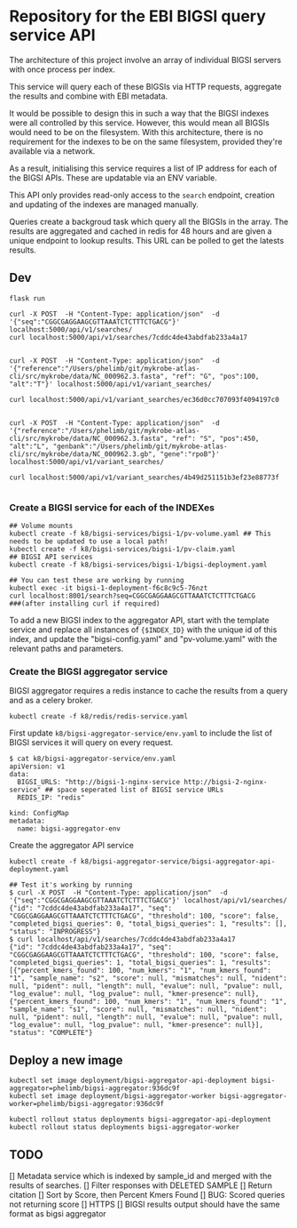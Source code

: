 # Repository for the EBI BIGSI query service API 

The architecture of this project involve an array of individual BIGSI servers with once process per index. 


This service will query each of these BIGSIs via HTTP requests, aggregate the results and combine with EBI metadata. 

It would be possible to design this in such a way that the BIGSI indexes were all controlled by this service. However, this would mean all BIGSIs would need to be on the filesystem. With this architecture, there is no requirement for the indexes to be on the same filesystem, provided they're available via a network. 

As a result, initialising this service requires a list of IP address for each of the BIGSI APIs. These are updatable via an ENV variable.

This API only provides read-only access to the `search` endpoint, creation and updating of the indexes are managed manually.

Queries create a backgroud task which query all the BIGSIs in the array. The results are aggregated and cached in redis for 48 hours and are given a unique endpoint to lookup results. This URL can be polled to get the latests results. 

## Dev

```
flask run

curl -X POST  -H "Content-Type: application/json"  -d '{"seq":"CGGCGAGGAAGCGTTAAATCTCTTTCTGACG"}' localhost:5000/api/v1/searches/
curl localhost:5000/api/v1/searches/7cddc4de43abdfab233a4a17


curl -X POST  -H "Content-Type: application/json"  -d '{"reference":"/Users/phelimb/git/mykrobe-atlas-cli/src/mykrobe/data/NC_000962.3.fasta", "ref": "G", "pos":100, "alt":"T"}' localhost:5000/api/v1/variant_searches/

curl localhost:5000/api/v1/variant_searches/ec36d0cc707093f4094197c0


curl -X POST  -H "Content-Type: application/json"  -d '{"reference":"/Users/phelimb/git/mykrobe-atlas-cli/src/mykrobe/data/NC_000962.3.fasta", "ref": "S", "pos":450, "alt":"L", "genbank":"/Users/phelimb/git/mykrobe-atlas-cli/src/mykrobe/data/NC_000962.3.gb", "gene":"rpoB"}' localhost:5000/api/v1/variant_searches/

curl localhost:5000/api/v1/variant_searches/4b49d251151b3ef23e88773f


 ```
### Create a BIGSI service for each of the INDEXes


```
## Volume mounts
kubectl create -f k8/bigsi-services/bigsi-1/pv-volume.yaml ## This needs to be updated to use a local path! 
kubectl create -f k8/bigsi-services/bigsi-1/pv-claim.yaml
## BIGSI API services
kubectl create -f k8/bigsi-services/bigsi-1/bigsi-deployment.yaml

## You can test these are working by running 
kubectl exec -it bigsi-1-deployment-f6c8c9c5-76nzt 
curl localhost:8001/search?seq=CGGCGAGGAAGCGTTAAATCTCTTTCTGACG 
###(after installing curl if required)

```

To add a new BIGSI index to the aggregator API, start with the template service and replace all instances of `{$INDEX_ID}` with the unique id of this index, and update the "bigsi-config.yaml" and "pv-volume.yaml" with the relevant paths and parameters. 

### Create the BIGSI aggregator service

BIGSI aggregator requires a redis instance to cache the results from a query and as a celery broker.

```
kubectl create -f k8/redis/redis-service.yaml
```

First update `k8/bigsi-aggregator-service/env.yaml` to include the list of BIGSI services it will query on every request.

```
$ cat k8/bigsi-aggregator-service/env.yaml
apiVersion: v1
data:
  BIGSI_URLS: "http://bigsi-1-nginx-service http://bigsi-2-nginx-service" ## space seperated list of BIGSI service URLs
  REDIS_IP: "redis"

kind: ConfigMap
metadata:
  name: bigsi-aggregator-env
```
Create the aggregator API service

```
kubectl create -f k8/bigsi-aggregator-service/bigsi-aggregator-api-deployment.yaml

## Test it's working by running
$ curl -X POST  -H "Content-Type: application/json"  -d '{"seq":"CGGCGAGGAAGCGTTAAATCTCTTTCTGACG"}' localhost/api/v1/searches/
{"id": "7cddc4de43abdfab233a4a17", "seq": "CGGCGAGGAAGCGTTAAATCTCTTTCTGACG", "threshold": 100, "score": false, "completed_bigsi_queries": 0, "total_bigsi_queries": 1, "results": [], "status": "INPROGRESS"}
$ curl localhost/api/v1/searches/7cddc4de43abdfab233a4a17
{"id": "7cddc4de43abdfab233a4a17", "seq": "CGGCGAGGAAGCGTTAAATCTCTTTCTGACG", "threshold": 100, "score": false, "completed_bigsi_queries": 1, "total_bigsi_queries": 1, "results": [{"percent_kmers_found": 100, "num_kmers": "1", "num_kmers_found": "1", "sample_name": "s2", "score": null, "mismatches": null, "nident": null, "pident": null, "length": null, "evalue": null, "pvalue": null, "log_evalue": null, "log_pvalue": null, "kmer-presence": null}, {"percent_kmers_found": 100, "num_kmers": "1", "num_kmers_found": "1", "sample_name": "s1", "score": null, "mismatches": null, "nident": null, "pident": null, "length": null, "evalue": null, "pvalue": null, "log_evalue": null, "log_pvalue": null, "kmer-presence": null}], "status": "COMPLETE"}

```

## Deploy a new image
```
kubectl set image deployment/bigsi-aggregator-api-deployment bigsi-aggregator=phelimb/bigsi-aggregator:936dc9f
kubectl set image deployment/bigsi-aggregator-worker bigsi-aggregator-worker=phelimb/bigsi-aggregator:936dc9f

kubectl rollout status deployments bigsi-aggregator-api-deployment
kubectl rollout status deployments bigsi-aggregator-worker 

```


## TODO
[] Metadata service which is indexed by sample_id and merged with the results of searches.
[] Filter responses with DELETED SAMPLE
[] Return citation
[] Sort by Score, then Percent Kmers Found
[] BUG: Scored queries not returning score
[] HTTPS
[] BIGSI results output should have the same format as bigsi aggregator

